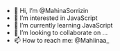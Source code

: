- 👋 Hi, I’m @MahinaSorrizin
- 👀 I’m interested in JavaScript
- 🌱 I’m currently learning JavaScript
- 💞️ I’m looking to collaborate on ...
- 📫 How to reach me: @Mahiinaa_

<!---
MahinaSorrizin/MahinaSorrizin is a ✨ special ✨ repository because its `README.md` (this file) appears on your GitHub profile.
You can click the Preview link to take a look at your changes.
--->
